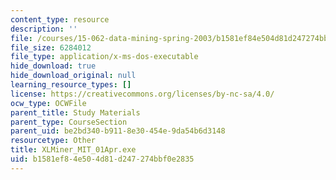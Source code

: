 ```yaml
---
content_type: resource
description: ''
file: /courses/15-062-data-mining-spring-2003/b1581ef84e504d81d247274bbf0e2835_XLMiner_MIT_01Apr.exe
file_size: 6284012
file_type: application/x-ms-dos-executable
hide_download: true
hide_download_original: null
learning_resource_types: []
license: https://creativecommons.org/licenses/by-nc-sa/4.0/
ocw_type: OCWFile
parent_title: Study Materials
parent_type: CourseSection
parent_uid: be2bd340-b911-8e30-454e-9da54b6d3148
resourcetype: Other
title: XLMiner_MIT_01Apr.exe
uid: b1581ef8-4e50-4d81-d247-274bbf0e2835
---
```

